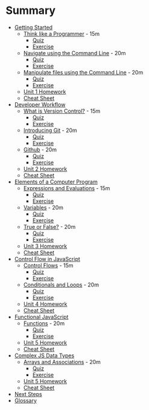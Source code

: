 # Summary


* [Getting Started](01_chapter/01_text_intro.md)
  	* [Think like a Programmer](01_chapter/02_lesson.md) - 15m
		* [Quiz](01_chapter/03_quiz.md)
		* [Exercise](01_chapter/04_exercise.md)
  	* [Navigate using the Command Line](01_chapter/05_lesson.md) - 20m
		* [Quiz](01_chapter/06_quiz.md)
		* [Exercise](01_chapter/07_exercise.md) 
  	* [Manipulate files using the Command Line](01_chapter/08_lesson.md) - 20m
		* [Quiz](01_chapter/09_quiz.md)
		* [Exercise](01_chapter/10_exercise.md)
  	* [Unit 1 Homework](01_chapter/11_assessment.md)
   	* [Cheat Sheet](01_chapter/12_cheatsheet.md)                
* [Developer Workflow](02_chapter/01_text_intro.md)
 	* [What is Version Control?](02_chapter/02_lesson.md) - 15m
		* [Quiz](02_chapter/03_quiz.md)
		* [Exercise](02_chapter/04_exercise.md)
  	* [Introducing Git](02_chapter/05_lesson.md) - 20m
		* [Quiz](02_chapter/06_quiz.md)
		* [Exercise](02_chapter/07_exercise.md)
  	* [Github](02_chapter/08_lesson.md) - 20m
		* [Quiz](02_chapter/09_quiz.md)
		* [Exercise](02_chapter/10_exercise.md)
  	* [Unit 2 Homework](02_chapter/11_assessment.md)
  	* [Cheat Sheet](01_chapter/12_cheatsheet.md)      
* [Elements of a Computer Program](03_chapter/01_text_intro.md)
 	* [Expressions and Evaluations](03_chapter/02_lesson.md) - 15m
		* [Quiz](03_chapter/03_quiz.md)
		* [Exercise](03_chapter/04_exercise.md)
  	* [Variables](03_chapter/05_lesson.md) - 20m
		* [Quiz](03_chapter/06_quiz.md)
		* [Exercise](03_chapter/07_exercise.md)
  	* [True or False?](03_chapter/08_lesson.md) - 20m
		* [Quiz](03_chapter/09_quiz.md)
		* [Exercise](03_chapter/10_exercise.md)
  	* [Unit 3 Homework](03_chapter/11_assessment.md) 
   	* [Cheat Sheet](01_chapter/12_cheatsheet.md)     
* [Control Flow in JavaScript](04_chapter/01_text_intro.md)
 	* [Control Flows](04_chapter/02_lesson.md) - 15m
		* [Quiz](04_chapter/03_quiz.md)
		* [Exercise](04_chapter/04_exercise.md)
  	* [Conditionals and Loops](04_chapter/05_lesson.md) - 20m
		* [Quiz](04_chapter/06_quiz.md)
		* [Exercise](04_chapter/07_exercise.md)
  	* [Unit 4 Homework](04_chapter/09_assessment.md) 
   	* [Cheat Sheet](04_chapter/12_cheatsheet.md)    
* [Functional JavaScript](05_chapter/01_text_intro.md)
  	* [Functions](05_chapter/02_lesson.md) - 20m
		* [Quiz](05_chapter/03_quiz.md)
		* [Exercise](05_chapter/04_exercise.md)
  	* [Unit 5 Homework](05_chapter/05_assessment.md) 
  	* [Cheat Sheet](05_chapter/06_cheatsheet.md)    
* [Complex JS Data Types](06_chapter/01_text_intro.md)
  	* [Arrays and Associations](04_chapter/01_lesson.md) - 20m
		* [Quiz](04_chapter/02_quiz.md)
		* [Exercise](04_chapter/03_exercise.md)
  	* [Unit 5 Homework](04_chapter/04_assessment.md) 
   	* [Cheat Sheet](06_chapter/05_cheatsheet.md)  
* [Next Steps](07_chapter/01_text_intro.md)
* [Glossary](GLOSSARY.md)